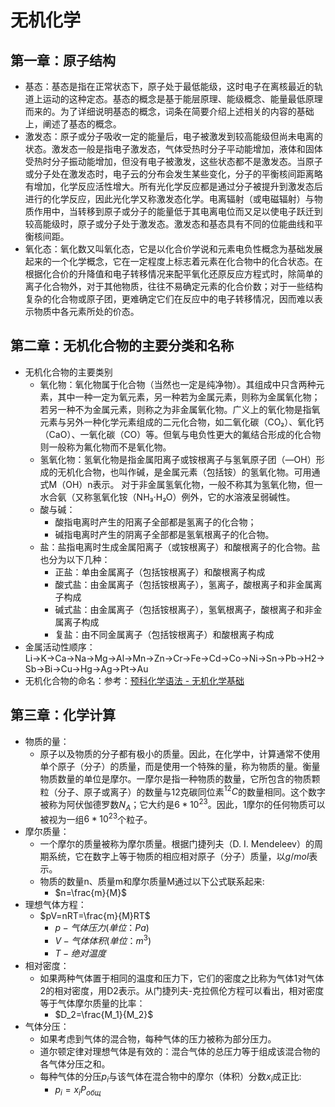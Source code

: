 # 无机化学

## 第一章：原子结构

- 基态：基态是指在正常状态下，原子处于最低能级，这时电子在离核最近的轨道上运动的这种定态。基态的概念是基于能层原理、能级概念、能量最低原理而来的。为了详细说明基态的概念，词条在简要介绍上述相关的内容的基础上，阐述了基态的概念。
- 激发态：原子或分子吸收一定的能量后，电子被激发到较高能级但尚未电离的状态。激发态一般是指电子激发态，气体受热时分子平动能增加，液体和固体受热时分子振动能增加，但没有电子被激发，这些状态都不是激发态。当原子或分子处在激发态时，电子云的分布会发生某些变化，分子的平衡核间距离略有增加，化学反应活性增大。所有光化学反应都是通过分子被提升到激发态后进行的化学反应，因此光化学又称激发态化学。电离辐射（或电磁辐射）与物质作用中，当转移到原子或分子的能量低于其电离电位而又足以使电子跃迁到较高能级时，原子或分子处于激发态。激发态和基态具有不同的位能曲线和平衡核间距。
- 氧化态：氧化数又叫氧化态，它是以化合价学说和元素电负性概念为基础发展起来的一个化学概念，它在一定程度上标志着元素在化合物中的化合状态。在根据化合价的升降值和电子转移情况来配平氧化还原反应方程式时，除简单的离子化合物外，对于其他物质，往往不易确定元素的化合价数；对于一些结构复杂的化合物或原子团，更难确定它们在反应中的电子转移情况，因而难以表示物质中各元素所处的价态。 


## 第二章：无机化合物的主要分类和名称

- 无机化合物的主要类别
    - 氧化物：氧化物属于化合物（当然也一定是纯净物）。其组成中只含两种元素，其中一种一定为氧元素，另一种若为金属元素，则称为金属氧化物；若另一种不为金属元素，则称之为非金属氧化物。广义上的氧化物是指氧元素与另外一种化学元素组成的二元化合物，如二氧化碳（CO₂）、氧化钙（CaO）、一氧化碳（CO）等。但氧与电负性更大的氟结合形成的化合物则一般称为氟化物而不是氧化物。 
    - 氢氧化物：氢氧化物是指金属阳离子或铵根离子与氢氧原子团（—OH）形成的无机化合物，也叫作碱，是金属元素（包括铵）的氢氧化物。可用通式M（OH）n表示。
    对于非金属氢氧化物，一般不称其为氢氧化物，但一水合氨（又称氢氧化铵（NH₃·H₂O）例外，它的水溶液呈弱碱性。 
    - 酸与碱：
        - 酸指电离时产生的阳离子全部都是氢离子的化合物；
        - 碱指电离时产生的阴离子全部都是氢氧根离子的化合物。
    - 盐：盐指电离时生成金属阳离子（或铵根离子）和酸根离子的化合物。盐也分为以下几种：
        - 正盐：单由金属离子（包括铵根离子）和酸根离子构成
        - 酸式盐：由金属离子（包括铵根离子），氢离子，酸根离子和非金属离子构成
        - 碱式盐：由金属离子（包括铵根离子），氢氧根离子，酸根离子和非金属离子构成
        - 复盐：由不同金属离子（包括铵根离子）和酸根离子构成
- 金属活动性顺序：Li→K→Ca→Na→Mg→Al→Mn→Zn→Cr→Fe→Cd→Co→Ni→Sn→Pb→H2→Sb→Bi→Cu→Hg→Ag→Pt→Au
- 无机化合物的命名：参考：[预科化学语法 - 无机化学基础](语言学习\预科化学.Grammar.md#无机化学基础)

## 第三章：化学计算

- 物质的量：
    - 原子以及物质的分子都有极小的质量。因此，在化学中，计算通常不使用单个原子（分子）的质量，而是使用一个特殊的量，称为物质的量。衡量物质数量的单位是摩尔。一摩尔是指一种物质的数量，它所包含的物质颗粒（分子、原子或离子）的数量与12克碳同位素$^{12}C$的数量相同。这个数字被称为阿伏伽德罗数$N_A$；它大约是$6*10^{23}$。因此，1摩尔的任何物质可以被视为一组$6*10^{23}$个粒子。 
- 摩尔质量：
    - 一个摩尔的质量被称为摩尔质量。根据门捷列夫（D. I. Mendeleev）的周期系统，它在数字上等于物质的相应相对原子（分子）质量，以$g/mol$表示。
    - 物质的数量n、质量m和摩尔质量M通过以下公式联系起来:
        - $n=\frac{m}{M}$
- 理想气体方程：
    - $pV=nRT=\frac{m}{M}RT$ 
        - $p - 气体压力 (单位：Pa)$
        - $V - 气体体积 (单位：m^3)$
        - $T - 绝对温度$
- 相对密度：
    - 如果两种气体置于相同的温度和压力下，它们的密度之比称为气体1对气体2的相对密度，用D2表示。从门捷列夫-克拉佩伦方程可以看出，相对密度等于气体摩尔质量的比率：
        - $D_2=\frac{M_1}{M_2}$
- 气体分压：
    - 如果考虑到气体的混合物，每种气体的压力被称为部分压力。
    - 道尔顿定律对理想气体是有效的：混合气体的总压力等于组成该混合物的各气体分压之和。
    - 每种气体的分压$p_i$与该气体在混合物中的摩尔（体积）分数$x_i$成正比:
        - $p_i=x_iP_{общ}$ 